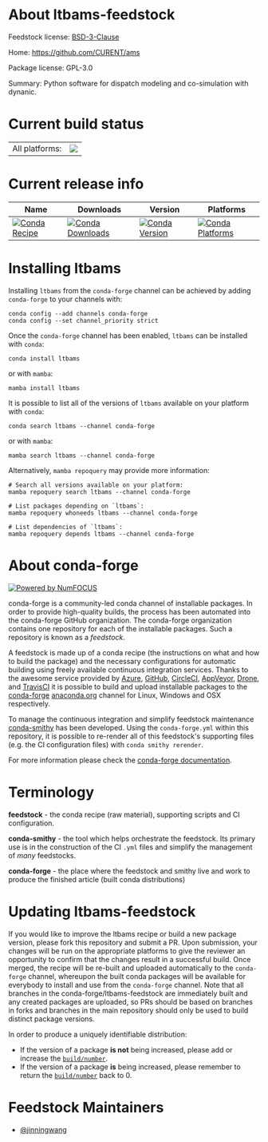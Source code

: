About ltbams-feedstock
======================

Feedstock license: [BSD-3-Clause](https://github.com/conda-forge/ltbams-feedstock/blob/main/LICENSE.txt)

Home: https://github.com/CURENT/ams

Package license: GPL-3.0

Summary: Python software for dispatch modeling and co-simulation with dynanic.

Current build status
====================


<table><tr><td>All platforms:</td>
    <td>
      <a href="https://dev.azure.com/conda-forge/feedstock-builds/_build/latest?definitionId=21708&branchName=main">
        <img src="https://dev.azure.com/conda-forge/feedstock-builds/_apis/build/status/ltbams-feedstock?branchName=main">
      </a>
    </td>
  </tr>
</table>

Current release info
====================

| Name | Downloads | Version | Platforms |
| --- | --- | --- | --- |
| [![Conda Recipe](https://img.shields.io/badge/recipe-ltbams-green.svg)](https://anaconda.org/conda-forge/ltbams) | [![Conda Downloads](https://img.shields.io/conda/dn/conda-forge/ltbams.svg)](https://anaconda.org/conda-forge/ltbams) | [![Conda Version](https://img.shields.io/conda/vn/conda-forge/ltbams.svg)](https://anaconda.org/conda-forge/ltbams) | [![Conda Platforms](https://img.shields.io/conda/pn/conda-forge/ltbams.svg)](https://anaconda.org/conda-forge/ltbams) |

Installing ltbams
=================

Installing `ltbams` from the `conda-forge` channel can be achieved by adding `conda-forge` to your channels with:

```
conda config --add channels conda-forge
conda config --set channel_priority strict
```

Once the `conda-forge` channel has been enabled, `ltbams` can be installed with `conda`:

```
conda install ltbams
```

or with `mamba`:

```
mamba install ltbams
```

It is possible to list all of the versions of `ltbams` available on your platform with `conda`:

```
conda search ltbams --channel conda-forge
```

or with `mamba`:

```
mamba search ltbams --channel conda-forge
```

Alternatively, `mamba repoquery` may provide more information:

```
# Search all versions available on your platform:
mamba repoquery search ltbams --channel conda-forge

# List packages depending on `ltbams`:
mamba repoquery whoneeds ltbams --channel conda-forge

# List dependencies of `ltbams`:
mamba repoquery depends ltbams --channel conda-forge
```


About conda-forge
=================

[![Powered by
NumFOCUS](https://img.shields.io/badge/powered%20by-NumFOCUS-orange.svg?style=flat&colorA=E1523D&colorB=007D8A)](https://numfocus.org)

conda-forge is a community-led conda channel of installable packages.
In order to provide high-quality builds, the process has been automated into the
conda-forge GitHub organization. The conda-forge organization contains one repository
for each of the installable packages. Such a repository is known as a *feedstock*.

A feedstock is made up of a conda recipe (the instructions on what and how to build
the package) and the necessary configurations for automatic building using freely
available continuous integration services. Thanks to the awesome service provided by
[Azure](https://azure.microsoft.com/en-us/services/devops/), [GitHub](https://github.com/),
[CircleCI](https://circleci.com/), [AppVeyor](https://www.appveyor.com/),
[Drone](https://cloud.drone.io/welcome), and [TravisCI](https://travis-ci.com/)
it is possible to build and upload installable packages to the
[conda-forge](https://anaconda.org/conda-forge) [anaconda.org](https://anaconda.org/)
channel for Linux, Windows and OSX respectively.

To manage the continuous integration and simplify feedstock maintenance
[conda-smithy](https://github.com/conda-forge/conda-smithy) has been developed.
Using the ``conda-forge.yml`` within this repository, it is possible to re-render all of
this feedstock's supporting files (e.g. the CI configuration files) with ``conda smithy rerender``.

For more information please check the [conda-forge documentation](https://conda-forge.org/docs/).

Terminology
===========

**feedstock** - the conda recipe (raw material), supporting scripts and CI configuration.

**conda-smithy** - the tool which helps orchestrate the feedstock.
                   Its primary use is in the construction of the CI ``.yml`` files
                   and simplify the management of *many* feedstocks.

**conda-forge** - the place where the feedstock and smithy live and work to
                  produce the finished article (built conda distributions)


Updating ltbams-feedstock
=========================

If you would like to improve the ltbams recipe or build a new
package version, please fork this repository and submit a PR. Upon submission,
your changes will be run on the appropriate platforms to give the reviewer an
opportunity to confirm that the changes result in a successful build. Once
merged, the recipe will be re-built and uploaded automatically to the
`conda-forge` channel, whereupon the built conda packages will be available for
everybody to install and use from the `conda-forge` channel.
Note that all branches in the conda-forge/ltbams-feedstock are
immediately built and any created packages are uploaded, so PRs should be based
on branches in forks and branches in the main repository should only be used to
build distinct package versions.

In order to produce a uniquely identifiable distribution:
 * If the version of a package **is not** being increased, please add or increase
   the [``build/number``](https://docs.conda.io/projects/conda-build/en/latest/resources/define-metadata.html#build-number-and-string).
 * If the version of a package **is** being increased, please remember to return
   the [``build/number``](https://docs.conda.io/projects/conda-build/en/latest/resources/define-metadata.html#build-number-and-string)
   back to 0.

Feedstock Maintainers
=====================

* [@jinningwang](https://github.com/jinningwang/)


